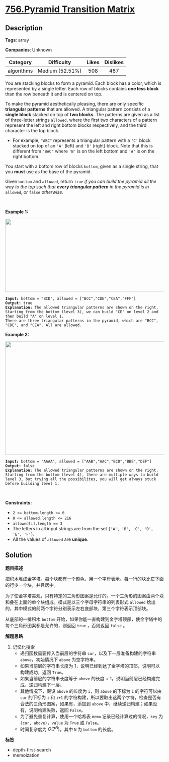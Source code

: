 # [756.Pyramid Transition Matrix](https://leetcode.com/problems/pyramid-transition-matrix/description/)

## Description

**Tags**: array

**Companies**: Unknown

|  Category  |   Difficulty    | Likes | Dislikes |
| :--------: | :-------------: | :---: | :------: |
| algorithms | Medium (52.51%) |  508  |   467    |

<p>You are stacking blocks to form a pyramid. Each block has a color, which is represented by a single letter. Each row of blocks contains <strong>one less block</strong> than the row beneath it and is centered on top.</p>
<p>To make the pyramid aesthetically pleasing, there are only specific <strong>triangular patterns</strong> that are allowed. A triangular pattern consists of a <strong>single block</strong> stacked on top of <strong>two blocks</strong>. The patterns are given&nbsp;as a list of&nbsp;three-letter strings <code>allowed</code>, where the first two characters of a pattern represent the left and right bottom blocks respectively, and the third character is the top block.</p>
<ul>
  <li>For example, <code>&quot;ABC&quot;</code> represents a triangular pattern with a <code>&#39;C&#39;</code> block stacked on top of an <code>&#39;A&#39;</code> (left) and <code>&#39;B&#39;</code> (right) block. Note that this is different from <code>&quot;BAC&quot;</code> where <code>&#39;B&#39;</code> is on the left bottom and <code>&#39;A&#39;</code> is on the right bottom.</li>
</ul>
<p>You start with a bottom row of blocks <code>bottom</code>, given as a single string, that you <strong>must</strong> use as the base of the pyramid.</p>
<p>Given <code>bottom</code> and <code>allowed</code>, return <code>true</code><em> if you can build the pyramid all the way to the top such that <strong>every triangular pattern</strong> in the pyramid is in </em><code>allowed</code><em>, or </em><code>false</code><em> otherwise</em>.</p>
<p>&nbsp;</p>
<p><strong class="example">Example 1:</strong></p>
<img alt="" src="https://assets.leetcode.com/uploads/2021/08/26/pyramid1-grid.jpg" style="width: 600px; height: 232px;" />
<pre><code><strong>Input:</strong> bottom = &quot;BCD&quot;, allowed = [&quot;BCC&quot;,&quot;CDE&quot;,&quot;CEA&quot;,&quot;FFF&quot;]
<strong>Output:</strong> true
<strong>Explanation:</strong> The allowed triangular patterns are shown on the right.
Starting from the bottom (level 3), we can build &quot;CE&quot; on level 2 and then build &quot;A&quot; on level 1.
There are three triangular patterns in the pyramid, which are &quot;BCC&quot;, &quot;CDE&quot;, and &quot;CEA&quot;. All are allowed.</code></pre>
<p><strong class="example">Example 2:</strong></p>
<img alt="" src="https://assets.leetcode.com/uploads/2021/08/26/pyramid2-grid.jpg" style="width: 600px; height: 359px;" />
<pre><code><strong>Input:</strong> bottom = &quot;AAAA&quot;, allowed = [&quot;AAB&quot;,&quot;AAC&quot;,&quot;BCD&quot;,&quot;BBE&quot;,&quot;DEF&quot;]
<strong>Output:</strong> false
<strong>Explanation:</strong> The allowed triangular patterns are shown on the right.
Starting from the bottom (level 4), there are multiple ways to build level 3, but trying all the possibilites, you will get always stuck before building level 1.</code></pre>
<p>&nbsp;</p>
<p><strong>Constraints:</strong></p>
<ul>
  <li><code>2 &lt;= bottom.length &lt;= 6</code></li>
  <li><code>0 &lt;= allowed.length &lt;= 216</code></li>
  <li><code>allowed[i].length == 3</code></li>
  <li>The letters in all input strings are from the set <code>{&#39;A&#39;, &#39;B&#39;, &#39;C&#39;, &#39;D&#39;, &#39;E&#39;, &#39;F&#39;}</code>.</li>
  <li>All the values of <code>allowed</code> are <strong>unique</strong>.</li>
</ul>

## Solution

**题目描述**

把积木堆成金字塔。每个块都有一个颜色，用一个字母表示。每一行的块比它下面的行少一个块，并且居中。

为了使金字塔美观，只有特定的三角形图案是允许的。一个三角形的图案由两个块和叠在上面的单个块组成。模式是以三个字母字符串的列表形式 `allowed` 给出的，其中模式的前两个字符分别表示左右底部块，第三个字符表示顶部块。

从底部的一排积木 `bottom` 开始，如果你能一直构建到金字塔顶部，使金字塔中的每个三角形图案都是允许的，则返回 `true` ，否则返回 `false` 。

**解题思路**

1. 记忆化搜索
   - 递归函数需要传入当前层的字符串 `cur`，以及下一层准备构建的字符串 `above`，初始情况下 `above` 为空字符串。
   - 如果当前层的字符串长度为 1，说明已经到达了金字塔的顶部，说明可以构建成功，返回 `True`。
   - 如果当前层的字符串长度等于 `above` 的长度 + 1，说明当前层已经构建完成，递归构建下一层。
   - 其他情况下，假设 `above` 的长度为 `i`，则 `above` 的下标为 `i` 的字符可以由 `cur` 的下标为 `i` 和 `i+1` 的字符构建，所以要取出这两个字符，检查是否有合法的三角形图案，如果有，添加到 `above` 中，继续递归构建；如果没有，说明构建失败，返回 `False`。
   - 为了避免重复计算，使用一个哈希表 `memo` 记录已经计算过的情况，`key` 为 `(cur, above)`，`value` 为 `True` 或 `False`。
   - 时间复杂度为 $O(7^N)$，其中 `N` 为 `bottom` 的长度。

**标签**

- depth-first-search
- memoization
